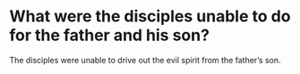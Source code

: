 # What were the disciples unable to do for the father and his son?

The disciples were unable to drive out the evil spirit from the father’s son.
